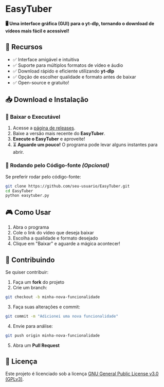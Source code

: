 # EasyTuber  
**🖥️ Uma interface gráfica (GUI) para o yt-dlp, tornando o download de vídeos mais fácil e acessível!**  

## 🚀 Recursos  
- ✅ Interface amigável e intuitiva  
- ✅ Suporte para múltiplos formatos de vídeo e áudio  
- ✅ Download rápido e eficiente utilizando **yt-dlp**  
- ✅ Opção de escolher qualidade e formato antes de baixar  
- ✅ Open-source e gratuito!  

## 📥 Download e Instalação  
### 🔹 **Baixar o Executável**  
1. Acesse a [página de releases](https://github.com/EasyTuber/EasyTuber/releases).  
2. Baixe a versão mais recente do **EasyTuber**.   
3. **Execute o EasyTuber** e aproveite!
4. ⏳ **Aguarde um pouco!** O programa pode levar alguns instantes para abrir.

### 🔹 **Rodando pelo Código-fonte** _(Opcional)_  
Se preferir rodar pelo código-fonte:  
```bash
git clone https://github.com/seu-usuario/EasyTuber.git
cd EasyTuber
python easytuber.py
```

## 🎮 Como Usar
1. Abra o programa
2. Cole o link do vídeo que deseja baixar
3. Escolha a qualidade e formato desejado
4. Clique em "Baixar" e aguarde a mágica acontecer!

## 🤝 Contribuindo
Se quiser contribuir:
1. Faça um **fork** do projeto
2. Crie um branch:
```bash
git checkout -b minha-nova-funcionalidade
```
3. Faça suas alterações e commit:
```bash
git commit -m "Adicionei uma nova funcionalidade"
```
4. Envie para análise:
```bash
git push origin minha-nova-funcionalidade
```
5. Abra um **Pull Request**

## 📜 Licença  

Este projeto é licenciado sob a licença [GNU General Public License v3.0 (GPLv3)](LICENSE).
